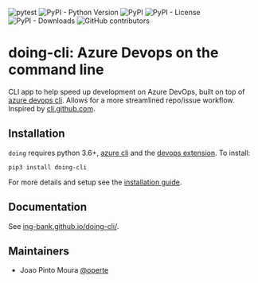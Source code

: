 ![pytest](https://github.com/ing-bank/doing-cli/workflows/Development/badge.svg)
![PyPI - Python Version](https://img.shields.io/pypi/pyversions/doing-cli)
![PyPI](https://img.shields.io/pypi/v/doing-cli)
![PyPI - License](https://img.shields.io/pypi/l/doing-cli)
![PyPI - Downloads](https://img.shields.io/pypi/dm/doing-cli)
![GitHub contributors](https://img.shields.io/github/contributors-anon/ing-bank/doing-cli)

# doing-cli: Azure Devops on the command line

CLI app to help speed up development on Azure DevOps, built on top of [azure devops cli](). Allows for a more streamlined repo/issue workflow. Inspired by [cli.github.com](https://cli.github.com/). 

## Installation

`doing` requires python 3.6+, [azure cli](https://docs.microsoft.com/en-us/cli/azure/install-azure-cli) and the [devops extension](https://docs.microsoft.com/en-us/azure/devops/cli/?view=azure-devops). To install:

```shell
pip3 install doing-cli
```

For more details and setup see the [installation guide](https://ing-bank.github.io/doing-cli/get_started/install/).

## Documentation

See [ing-bank.github.io/doing-cli/](https://ing-bank.github.io/doing-cli/).

## Maintainers

- Joao Pinto Moura [@operte](https://github.com/operte)
